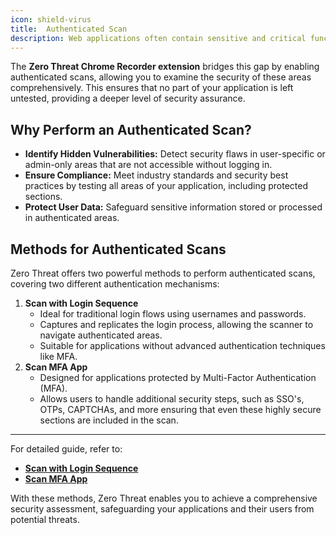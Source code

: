 ```yaml
---
icon: shield-virus   
title:  Authenticated Scan
description: Web applications often contain sensitive and critical functionality hidden behind authentication mechanisms. These areas, such as user dashboards, administrative panels, or protected APIs, are common targets for attackers and can harbor significant vulnerabilities. However, traditional web scanners often struggle to access these protected sections, leaving them untested.
---
```


The **Zero Threat Chrome Recorder extension** bridges this gap by enabling authenticated scans, allowing you to examine the security of these areas comprehensively. This ensures that no part of your application is left untested, providing a deeper level of security assurance.

## Why Perform an Authenticated Scan?

* **Identify Hidden Vulnerabilities:** Detect security flaws in user-specific or admin-only areas that are not accessible without logging in.
* **Ensure Compliance:** Meet industry standards and security best practices by testing all areas of your application, including protected sections.
* **Protect User Data:** Safeguard sensitive information stored or processed in authenticated areas.

## Methods for Authenticated Scans

Zero Threat offers two powerful methods to perform authenticated scans, covering two different authentication mechanisms:

1. **Scan with Login Sequence**
   * Ideal for traditional login flows using usernames and passwords.
   * Captures and replicates the login process, allowing the scanner to navigate authenticated areas.
   * Suitable for applications without advanced authentication techniques like MFA.
2. **Scan MFA App**
   * Designed for applications protected by Multi-Factor Authentication (MFA).
   * Allows users to handle additional security steps, such as SSO's, OTPs, CAPTCHAs, and more ensuring that even these highly secure sections are included in the scan.

***

For detailed guide, refer to:

* [**Scan with Login Sequence**](authenticated-scan/scan-with-login-sequence)
* [**Scan MFA App**](authenticated-scan/scan-mfa-app)

With these methods, Zero Threat enables you to achieve a comprehensive security assessment, safeguarding your applications and their users from potential threats.

